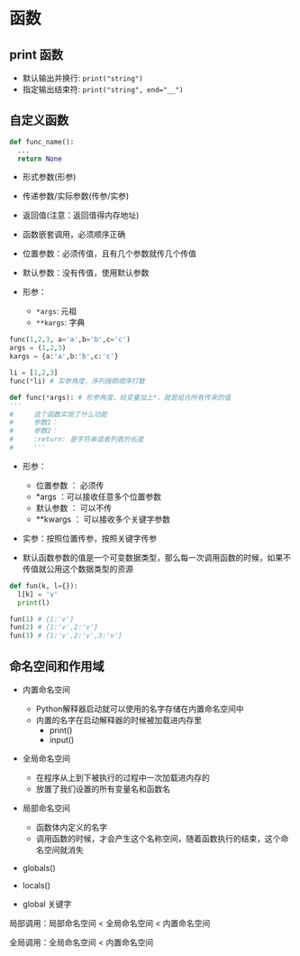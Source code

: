 # 函数

## print 函数

- 默认输出并换行: `print("string")`
- 指定输出结束符: `print("string", end="__")`

## 自定义函数

``` PYTHON
def func_name():
  ...
  return None
```

- 形式参数(形参)
- 传递参数/实际参数(传参/实参)
- 返回值(注意：返回值得内存地址)
- 函数嵌套调用，必须顺序正确

- 位置参数：必须传值，且有几个参数就传几个传值
- 默认参数：没有传值，使用默认参数

- 形参：
  - `*args`: 元祖
  - `**kargs`: 字典

``` Python
func(1,2,3, a='a',b='b',c='c')
args = (1,2,3)
kargs = {a:'a',b:'b',c:'c'}

li = [1,2,3]
func(*li) # 实参角度，序列按照顺序打散

def func(*args): # 形参角度，给变量加上*，就是组合所有传来的值
'''
#     这个函数实现了什么功能
#     参数1：
#     参数2：
#     :return: 是字符串或者列表的长度
#     '''
```

- 形参：
  - 位置参数 ： 必须传
  - *args ：可以接收任意多个位置参数
  - 默认参数 ： 可以不传
  - **kwargs ： 可以接收多个关键字参数

- 实参：按照位置传参，按照关键字传参

- 默认函数参数的值是一个可变数据类型，那么每一次调用函数的时候，如果不传值就公用这个数据类型的资源

``` python
def fun(k, l={}):
  l[k] = 'v'
  print(l)

fun(1) # {1:'v'}
fun(2) # {1:'v',2:'v'}
fun(3) # {1:'v',2:'v',3:'v'}
```

## 命名空间和作用域

- 内置命名空间
  - Python解释器启动就可以使用的名字存储在内置命名空间中
  - 内置的名字在启动解释器的时候被加载进内存里
    - print()
    - input()
- 全局命名空间
  - 在程序从上到下被执行的过程中一次加载进内存的
  - 放置了我们设置的所有变量名和函数名
- 局部命名空间
  - 函数体内定义的名字
  - 调用函数的时候，才会产生这个名称空间，随着函数执行的结束，这个命名空间就消失

- globals()
- locals()
- global 关键字

局部调用：局部命名空间 < 全局命名空间 < 内置命名空间

全局调用：全局命名空间 < 内置命名空间